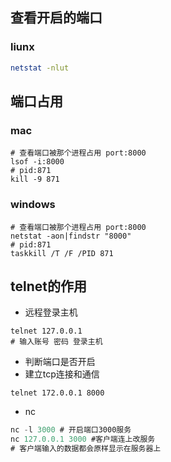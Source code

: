 ## 查看开启的端口

### liunx

```bash
netstat -nlut
```



## 端口占用

### mac
```shell script
# 查看端口被那个进程占用 port:8000
lsof -i:8000  
# pid:871
kill -9 871 
```

### windows
```shell script
# 查看端口被那个进程占用 port:8000
netstat -aon|findstr "8000"
# pid:871
taskkill /T /F /PID 871 
```
## telnet的作用

- 远程登录主机
```shell script
telnet 127.0.0.1
# 输入账号 密码 登录主机
```

- 判断端口是否开启 
- 建立tcp连接和通信 
```shell script
telnet 172.0.0.1 8000
```

- nc
```js
nc -l 3000 # 开启端口3000服务
nc 127.0.0.1 3000 #客户端连上改服务
# 客户端输入的数据都会原样显示在服务器上
```
